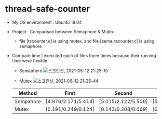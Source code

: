# thread-safe-counter

- My OS environment : Ubuntu 18.04
- Project : Comparison between Semaphore & Mutex
  - file [tscounter.c] is using mutex, and file [sema_tscounter.c] is using semaphore


- Compare time
I executed each of files three times because their running time were flexible
  - Semaphore
  ![스크린샷, 2021-06-12 21-25-10](https://user-images.githubusercontent.com/50763379/121775829-c9869100-cbc4-11eb-9546-eb383b07d3bc.png)

  - Mutex
  ![스크린샷, 2021-06-12 21-26-44](https://user-images.githubusercontent.com/50763379/121775870-eb801380-cbc4-11eb-8dee-e3fa2439844e.png)

  |Method|First|Second|Third|Average|
  |------|---|---|---|---|
  |Sempahore|[4.976/2.171/5.414]|[5.015/2.122/5.500]|[5.116/2.397/5.349]|[5.036/2.230/5.421]|
  |Mutex|[0.191/0.249/0.124]|[0.143/0.208/0.069]|[0.181/0.240/0.113]|[0.172/0.232/0.142]|

